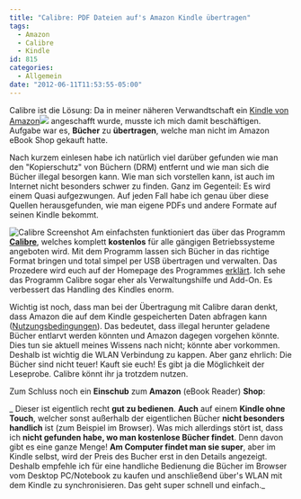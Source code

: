 ```yaml
---
title: "Calibre: PDF Dateien auf's Amazon Kindle übertragen"
tags:
  - Amazon
  - Calibre
  - Kindle
id: 815
categories:
  - Allgemein
date: "2012-06-11T11:53:55-05:00"
---
```


Calibre ist die Lösung: Da in meiner näheren Verwandtschaft ein [Kindle von Amazon](http://www.amazon.de/gp/product/B005890FUI/ref=as_li_ss_tl?ie=UTF8&amp;tag=sufibani-21&amp;linkCode=as2&amp;camp=1638&amp;creative=19454&amp;creativeASIN=B005890FUI)![](http://www.assoc-amazon.de/e/ir?t=sufibani-21&amp;l=as2&amp;o=3&amp;a=B005890FUI) angeschafft wurde, musste ich mich damit beschäftigen. Aufgabe war es, **Bücher** zu **übertragen**, welche man nicht im Amazon eBook Shop gekauft hatte.

Nach kurzem einlesen habe ich natürlich viel darüber gefunden wie man den "Kopierschutz" von Büchern (DRM) entfernt und wie man sich die Bücher illegal besorgen kann. Wie man sich vorstellen kann, ist auch im Internet nicht besonders schwer zu finden. Ganz im Gegenteil: Es wird einem Quasi aufgezwungen. Auf jeden Fall habe ich genau über diese Quellen herausgefunden, wie man eigene PDFs und andere Formate auf seinen Kindle bekommt.

![Calibre Screenshot](https://lh5.googleusercontent.com/_lG58t3XWd3c/TcNwiXkAx_I/AAAAAAAAAEc/M34I4uY9UUY/s800/gui.jpeg "Calibre Screenshot")
Am einfachsten funktioniert das über das Programm **[Calibre](http://calibre-ebook.com/)**, welches komplett **kostenlos** für alle gängigen Betriebssysteme angeboten wird. Mit dem Programm lassen sich Bücher in das richtige Format bringen und total simpel per USB übertragen und verwalten. Das Prozedere wird euch auf der Homepage des Programmes [erklärt](http://calibre-ebook.com/demo). Ich sehe das Programm Calibre sogar eher als Verwaltungshilfe und Add-On. Es verbessert das Handling des Kindles enorm.

Wichtig ist noch, dass man bei der Übertragung mit Calibre daran denkt, dass Amazon die auf dem Kindle gespeicherten Daten abfragen kann ([Nutzungsbedingungen](http://www.amazon.de/gp/help/customer/display.html?nodeId=200595170)). Das bedeutet, dass illegal herunter geladene Bücher entlarvt werden könnten und Amazon dagegen vorgehen könnte. Dies tun sie aktuell meines Wissens nach nicht; könnte aber vorkommen. Deshalb ist wichtig die WLAN Verbindung zu kappen.
Aber ganz ehrlich: Die Bücher sind nicht teuer! Kauft sie euch! Es gibt ja die Möglichkeit der Leseprobe. Calibre könnt ihr ja trotzdem nutzen.

Zum Schluss noch ein **Einschub** zum **Amazon** (eBook Reader) **Shop**:

_ Dieser ist eigentlich recht **gut zu bedienen**. **Auch** auf einem **Kindle ohne Touch**, welcher sonst außerhalb der eigentlichen Bücher **nicht besonders handlich** ist (zum Beispiel im Browser). Was mich allerdings stört ist, dass ich **nicht gefunden habe, wo man kostenlose Bücher findet**. Denn davon gibt es eine ganze Menge! **Am Computer findet man sie super**, aber im Kindle selbst, wird der Preis des Bucher erst in den Details angezeigt. Deshalb empfehle ich für eine handliche Bedienung die Bücher im Browser vom Desktop PC/Notebook zu kaufen und anschließend über's WLAN mit dem Kindle zu synchronisieren. Das geht super schnell und einfach._
